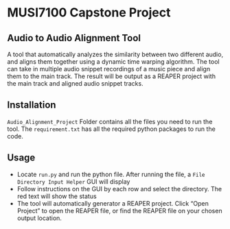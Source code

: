 # MUSI7100 Capstone Project
## Audio to Audio Alignment Tool
A tool that automatically analyzes the similarity between two different audio, and aligns them together using a dynamic time warping algorithm. The tool can take in multiple audio snippet recordings of a music piece and align them to the main track. The result will be output as a REAPER project with the main track and aligned audio snippet tracks. 

## Installation
`Audio_Alignment_Project` Folder contains all the files you need to run the tool. The `requirement.txt` has all the required python packages to run the code.

## Usage
- Locate `run.py` and run the python file. After running the file, a `File Directory Input Helper` GUI will display
- Follow instructions on the GUI by each row and select the directory. The red text will show the status
- The tool will automatically generator a REAPER project. Click “Open Project” to open the REAPER file, or find the REAPER file on your chosen output location.
